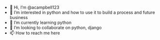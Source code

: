 - 👋 Hi, I’m @acampbell123
- 👀 I’m interested in python and how to use it to build a process and future business
- 🌱 I’m currently learning python
- 💞️ I’m looking to collaborate on python, django
- 📫 How to reach me here

<!---
acampbell123/acampbell123 is a ✨ special ✨ repository because its `README.md` (this file) appears on your GitHub profile.
You can click the Preview link to take a look at your changes.
--->

